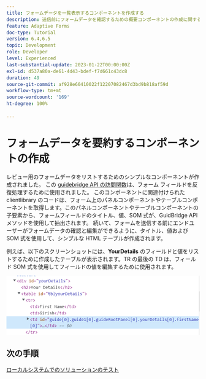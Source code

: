 ```yaml
---
title: フォームデータを一覧表示するコンポーネントを作成する
description: 送信前にフォームデータを確認するための概要コンポーネントの作成に関するチュートリアル。
feature: Adaptive Forms
doc-type: Tutorial
version: 6.4,6.5
topic: Development
role: Developer
level: Experienced
last-substantial-update: 2023-01-22T00:00:00Z
exl-id: d537a80a-de61-4d43-bdef-f7d661c43dc8
duration: 49
source-git-commit: af928e60410022f12207082467d3bd9b818af59d
workflow-type: tm+mt
source-wordcount: '169'
ht-degree: 100%

---
```


# フォームデータを要約するコンポーネントの作成

レビュー用のフォームデータをリストするためのシンプルなコンポーネントが作成されました。 この [guidebridge API の訪問関数](https://developer.adobe.com/experience-manager/reference-materials/6-5/forms/javascript-api/GuideBridge.html?q=visit)は、フォーム フィールドを反復処理するために使用されました。 このコンポーネントに関連付けられた clientlibrary のコードは、フォーム上のパネルコンポーネントやテーブルコンポーネントを取得します。このパネルコンポーネントやテーブルコンポーネントの子要素から、フォームフィールドのタイトル、値、SOM 式が、GuidBridge API メソッドを使用して抽出されます。 続いて、フォームを送信する前にエンドユーザーがフォームデータの確認と編集ができるように、タイトル、値および SOM 式を使用して、シンプルな HTML テーブルが作成されます。

例えば、以下のスクリーンショットには、**YourDetails** のフィールドと値をリストするために作成したテーブルが表示されます。TR の最後の TD は、フィールド SOM 式を使用してフィールドの値を編集するために使用されます。

![visit-func](assets/visit-function.png)

## 次の手順

[ローカルシステムでのソリューションのテスト](./deploy-on-your-system.md)
